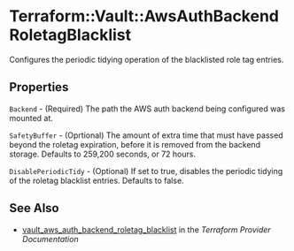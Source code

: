 # Terraform::Vault::AwsAuthBackendRoletagBlacklist

Configures the periodic tidying operation of the blacklisted role tag entries.

## Properties

`Backend` - (Required) The path the AWS auth backend being configured was mounted at.

`SafetyBuffer` - (Oprtional) The amount of extra time that must have passed beyond the roletag expiration, before it is removed from the backend storage. Defaults to 259,200 seconds, or 72 hours.

`DisablePeriodicTidy` - (Optional) If set to true, disables the periodic tidying of the roletag blacklist entries. Defaults to false.


## See Also

* [vault_aws_auth_backend_roletag_blacklist](https://www.terraform.io/docs/providers/vault/r/aws_auth_backend_roletag_blacklist.html) in the _Terraform Provider Documentation_